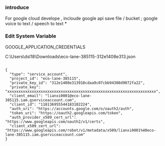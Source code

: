 #  

###  introduce

For  google cloud develope , incloude  google api save file / bucket ; google voice to text / speech to text
* 
###  

### Edit System Variable

GOOGLE_APPLICATION_CREDENTIALS

C:\Users\dsl18\Downloads\eco-lane-385115-312e1408e313.json

```

{
  "type": "service_account",
  "project_id": "eco-lane-385115",
  "private_key_id": "312e1408e313918cdaa9c07cbb94308d9072fa22",
  "private_key": "xxxxxxxxxxxxxxxxxxxxxxxxxxxxxxxxxxxxxxxxxxxxxxxxxxxxxxxxxxxxxxxxxxx",
  "client_email": "lianxi0001@eco-lane-385115.iam.gserviceaccount.com",
  "client_id": "118136955544183102224",
  "auth_uri": "https://accounts.google.com/o/oauth2/auth",
  "token_uri": "https://oauth2.googleapis.com/token",
  "auth_provider_x509_cert_url": "https://www.googleapis.com/oauth2/v1/certs",
  "client_x509_cert_url": "https://www.googleapis.com/robot/v1/metadata/x509/lianxi0001%40eco-lane-385115.iam.gserviceaccount.com"
}

```